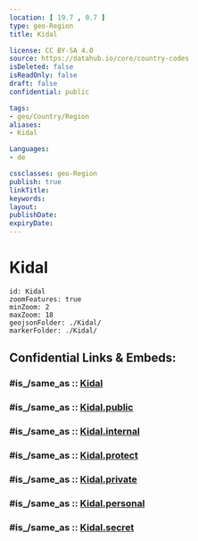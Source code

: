 ```yaml
---
location: [ 19.7 , 0.7 ] 
type: geo-Region
title: Kidal

license: CC BY-SA 4.0
source: https://datahub.io/core/country-codes
isDeleted: false
isReadOnly: false
draft: false
confidential: public

tags:
- geo/Country/Region
aliases:
- Kidal

Languages:
- de

cssclasses: geo-Region
publish: true
linkTitle: 
keywords: 
layout: 
publishDate: 
expiryDate: 
---
```


# Kidal

```leaflet
id: Kidal
zoomFeatures: true 
minZoom: 2 
maxZoom: 18
geojsonFolder: ./Kidal/
markerFolder: ./Kidal/
```


## Confidential Links & Embeds: 

### #is_/same_as :: [Kidal](/_Standards/Earth/Continent/Africa/Africa~West/Mali/Regions~Mali/Kidal.md) 

### #is_/same_as :: [Kidal.public](/_public/Earth/Continent/Africa/Africa~West/Mali/Regions~Mali/Kidal.public.md) 

### #is_/same_as :: [Kidal.internal](/_internal/Earth/Continent/Africa/Africa~West/Mali/Regions~Mali/Kidal.internal.md) 

### #is_/same_as :: [Kidal.protect](/_protect/Earth/Continent/Africa/Africa~West/Mali/Regions~Mali/Kidal.protect.md) 

### #is_/same_as :: [Kidal.private](/_private/Earth/Continent/Africa/Africa~West/Mali/Regions~Mali/Kidal.private.md) 

### #is_/same_as :: [Kidal.personal](/_personal/Earth/Continent/Africa/Africa~West/Mali/Regions~Mali/Kidal.personal.md) 

### #is_/same_as :: [Kidal.secret](/_secret/Earth/Continent/Africa/Africa~West/Mali/Regions~Mali/Kidal.secret.md)

